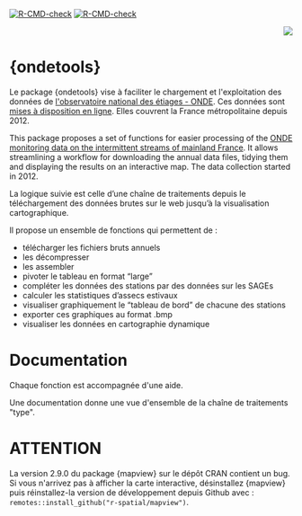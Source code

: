 <!-- badges: start -->
[![R-CMD-check](https://github.com/PascalIrz/ondetools/workflows/R-CMD-check/badge.svg)](https://github.com/PascalIrz/ondetools/actions)
[![R-CMD-check](https://github.com/richaben/ondetools/actions/workflows/R-CMD-check.yaml/badge.svg)](https://github.com/richaben/ondetools/actions/workflows/R-CMD-check.yaml)
<!-- badges: end -->


<div align="right"><img src="http://kamoke.fr/wp-content/uploads/2020/04/hex_ondetools_logo.png"></div align="right">

# {ondetools}


Le package {ondetools} vise à faciliter le chargement et l'exploitation des données de [l'observatoire national des étiages - ONDE](https://www.data.gouv.fr/fr/datasets/observatoire-national-des-etiages/). Ces données sont [mises à disposition en ligne](https://onde.eaufrance.fr/content/t%C3%A9l%C3%A9charger-les-donn%C3%A9es-des-campagnes-par-ann%C3%A9e). Elles couvrent la France métropolitaine depuis 2012.

This package proposes a set of functions for easier processing of the [ONDE monitoring data on the intermittent streams of mainland France](https://www.data.gouv.fr/fr/datasets/observatoire-national-des-etiages/). It allows streamlining a workflow for downloading the annual data files, tidying them and displaying the results on an interactive map. The data collection started in 2012.

La logique suivie est celle d’une chaîne de traitements depuis le téléchargement des données brutes sur le web jusqu’à la visualisation cartographique.

Il propose un ensemble de fonctions qui permettent de :

- télécharger les fichiers bruts annuels
- les décompresser
- les assembler
- pivoter le tableau en format “large”
- compléter les données des stations par des données sur les SAGEs
- calculer les statistiques d’assecs estivaux
- visualiser graphiquement le “tableau de bord” de chacune des stations
- exporter ces graphiques au format .bmp
- visualiser les données en cartographie dynamique

# Documentation

Chaque fonction est accompagnée d'une aide.

Une documentation donne une vue d'ensemble de la chaîne de traitements "type".

# ATTENTION

La version 2.9.0 du package {mapview} sur le dépôt CRAN contient un bug. Si vous n'arrivez pas à afficher la carte interactive, désinstallez {mapview} puis réinstallez-la version de développement depuis Github avec :
`remotes::install_github("r-spatial/mapview")`.

